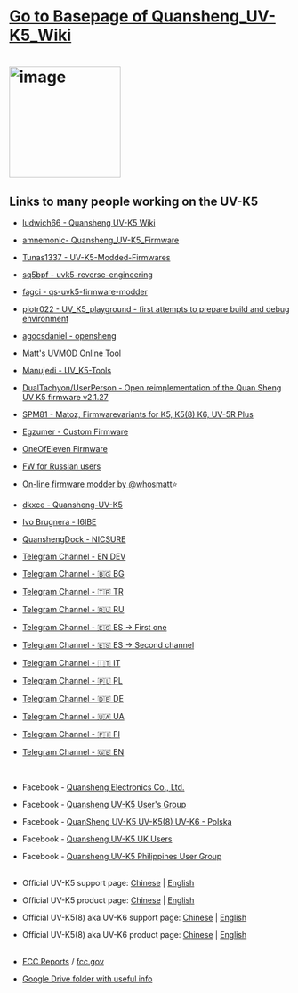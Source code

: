 # [Go to Basepage of Quansheng_UV-K5_Wiki](https://github.com/ludwich66/Quansheng_UV-K5_Wiki/wiki)

# [<img width="200" alt="image" src="https://github.com/ludwich66/Quansheng_UV-K5_Wiki/assets/12202733/19823838-7a3f-4ba4-b943-df7f01d16527">](https://github.com/ludwich66/Quansheng_UV-K5_Wiki/wiki)

 
## Links to many people working on the UV-K5
* [ludwich66 - Quansheng UV-K5 Wiki](https://github.com/ludwich66/Quansheng_UV-K5_Wiki/wiki)
* [amnemonic- Quansheng_UV-K5_Firmware](https://github.com/amnemonic/Quansheng_UV-K5_Firmware)
* [Tunas1337 - UV-K5-Modded-Firmwares](https://github.com/Tunas1337/UV-K5-Modded-Firmwares)
* [sq5bpf - uvk5-reverse-engineering](https://github.com/sq5bpf/uvk5-reverse-engineering)
* [fagci - qs-uvk5-firmware-modder](https://github.com/fagci/qs-uvk5-firmware-modder)
* [piotr022 - UV_K5_playground - first attempts to prepare build and debug environment](https://github.com/piotr022/UV_K5_playground)
* [agocsdaniel - opensheng](https://github.com/agocsdaniel/opensheng)
* [Matt's UVMOD Online Tool](https://whosmatt.github.io/uvmod/)
* [Manujedi - UV_K5-Tools](https://github.com/manujedi/UV_K5-Tools/tree/main/TutOnlineEnv)
* [DualTachyon/UserPerson - Open reimplementation of the Quan Sheng UV K5 firmware v2.1.27](https://github.com/DualTachyon/uv-k5-firmware)
* [SPM81 - Matoz, Firmwarevariants for K5, K5(8) K6, UV-5R Plus](https://github.com/spm81/Quansheng_UV-K5)
* [Egzumer - Custom Firmware](https://github.com/egzumer/uv-k5-firmware-custom)
* [OneOfEleven Firmware](https://github.com/OneOfEleven/uv-k5-firmware-custom)
* [FW for Russian users](https://github.com/rebezhir/openquack)
* [On-line firmware modder by @whosmatt](https://whosmatt.github.io/uvmod/)⭐
* [dkxce - Quansheng-UV-K5](https://github.com/dkxce/Quansheng-UV-K5)
* [Ivo Brugnera - I6IBE](http://www.radioamatoripeligni.it/i6ibe/uvk5/uvk5.htm)<br>
* [QuanshengDock - NICSURE](https://github.com/nicsure/QuanshengDock)<br>
 
* [Telegram Channel - EN DEV ](https://t.me/quansheng_uvk5_en_dev)
* [Telegram Channel - 🇧🇬 BG](https://t.me/quansheng_uvk5_bg)
* [Telegram Channel - 🇹🇷 TR](https://t.me/quansheng_uvk5_tr)
* [Telegram Channel - 🇷🇺 RU](https://t.me/uv_k5)
* [Telegram Channel - 🇪🇸 ES -> First one](https://t.me/Quansenguvk5) 
* [Telegram Channel - 🇪🇸 ES -> Second channel](https://t.me/QuanShengES)
* [Telegram Channel - 🇮🇹 IT](https://t.me/+W31XPFpurWk0NzM0)
* [Telegram Channel - 🇵🇱 PL](https://t.me/uvk5_pl)
* [Telegram Channel - 🇩🇪 DE](https://t.me/quanshenguv5kde)
* [Telegram Channel - 🇺🇦 UA](https://t.me/radioamators/38782)
* [Telegram Channel - 🇫🇮 FI](https://t.me/UVK5_Suomi)
* [Telegram Channel - 🇬🇧 EN](https://t.me/quansheng_uvk5_en)
<br>

* Facebook - [Quansheng Electronics Co., Ltd.](https://www.facebook.com/QuanshengRadios/)
  
* Facebook - [Quansheng UV-K5 User's Group](https://www.facebook.com/groups/229333669483573/)
  
* Facebook - [QuanSheng UV-K5 UV-K5(8) UV-K6 - Polska](https://www.facebook.com/groups/205485455659292/)
  
* Facebook - [Quansheng UV-K5 UK Users](https://www.facebook.com/groups/2291286734508728/)
  
* Facebook - [Quansheng UV-K5 Philippines User Group](https://www.facebook.com/groups/678587170703812/)<Br><Br>

* Official UV-K5 support page:              [Chinese](http://qsfj.com/support/downloads/3002) | [English](http://en.qsfj.com/support/downloads/3002)
* Official UV-K5 product page:              [Chinese](http://qsfj.com/products/3002)          | [English](http://en.qsfj.com/products/3002)
* Official UV-K5(8) aka UV-K6 support page: [Chinese](http://qsfj.com/support/downloads/3268) | [English](http://en.qsfj.com/support/downloads/3268)
* Official UV-K5(8) aka UV-K6 product page: [Chinese](http://qsfj.com/products/3268)          | [English](http://en.qsfj.com/products/3268)
<Br><Br>
* [FCC Reports](https://fcc.id/XBPUV-K5) / [fcc.gov](https://apps.fcc.gov/oetcf/eas/reports/ViewExhibitReport.cfm?mode=Exhibits&RequestTimeout=500&calledFromFrame=Y&application_id=8sqkxgC%2F1cYNHF0lGkSAwA%3D%3D&fcc_id=XBPUV-K5)
* [Google Drive folder with useful info](https://drive.google.com/drive/folders/1NmcPb5yl5jnz7uWBO-c4B89XYL5AZeHw)

